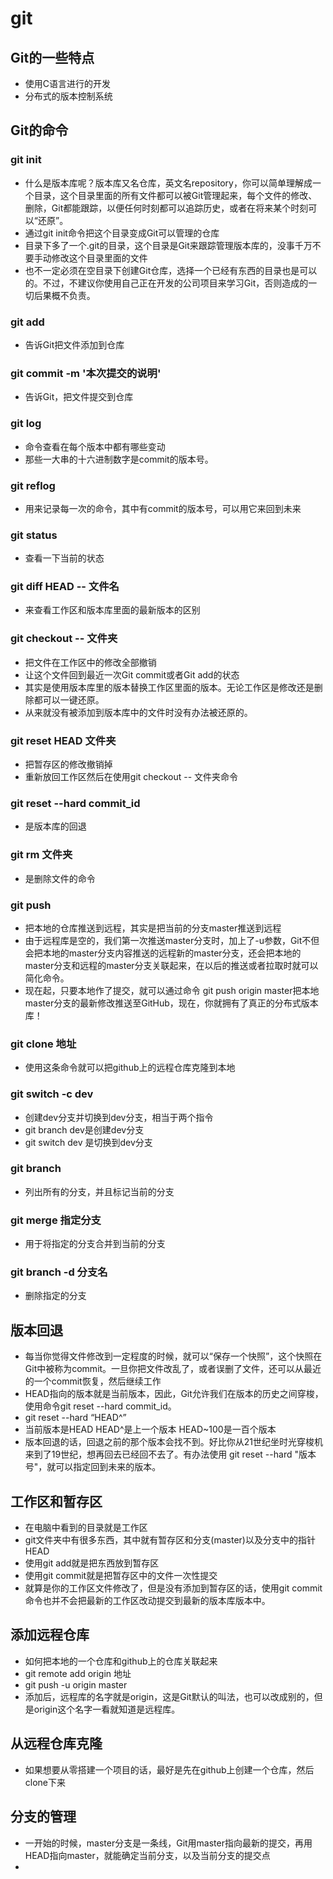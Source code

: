 # git

## Git的一些特点

* 使用C语言进行的开发
* 分布式的版本控制系统

## Git的命令

### git init

* 什么是版本库呢？版本库又名仓库，英文名repository，你可以简单理解成一个目录，这个目录里面的所有文件都可以被Git管理起来，每个文件的修改、删除，Git都能跟踪，以便任何时刻都可以追踪历史，或者在将来某个时刻可以“还原”。
* 通过git init命令把这个目录变成Git可以管理的仓库
* 目录下多了一个.git的目录，这个目录是Git来跟踪管理版本库的，没事千万不要手动修改这个目录里面的文件
* 也不一定必须在空目录下创建Git仓库，选择一个已经有东西的目录也是可以的。不过，不建议你使用自己正在开发的公司项目来学习Git，否则造成的一切后果概不负责。

### git add

* 告诉Git把文件添加到仓库

### git commit -m '本次提交的说明'

* 告诉Git，把文件提交到仓库

### git log

* 命令查看在每个版本中都有哪些变动
* 那些一大串的十六进制数字是commit的版本号。

### git reflog

* 用来记录每一次的命令，其中有commit的版本号，可以用它来回到未来

### git status

* 查看一下当前的状态

### git diff HEAD -- 文件名

* 来查看工作区和版本库里面的最新版本的区别

### git checkout -- 文件夹

* 把文件在工作区中的修改全部撤销
* 让这个文件回到最近一次Git commit或者Git add的状态
* 其实是使用版本库里的版本替换工作区里面的版本。无论工作区是修改还是删除都可以一键还原。
* 从来就没有被添加到版本库中的文件时没有办法被还原的。

### git reset HEAD 文件夹

* 把暂存区的修改撤销掉
* 重新放回工作区然后在使用git checkout -- 文件夹命令

### git reset --hard  commit_id

* 是版本库的回退

### git rm 文件夹

* 是删除文件的命令

### git push

* 把本地的仓库推送到远程，其实是把当前的分支master推送到远程
* 由于远程库是空的，我们第一次推送master分支时，加上了-u参数，Git不但会把本地的master分支内容推送的远程新的master分支，还会把本地的master分支和远程的master分支关联起来，在以后的推送或者拉取时就可以简化命令。
* 现在起，只要本地作了提交，就可以通过命令  git push origin master把本地master分支的最新修改推送至GitHub，现在，你就拥有了真正的分布式版本库！

### git clone 地址

* 使用这条命令就可以把github上的远程仓库克隆到本地

### git switch -c dev

* 创建dev分支并切换到dev分支，相当于两个指令
* git branch dev是创建dev分支
* git switch dev 是切换到dev分支

### git branch

* 列出所有的分支，并且标记当前的分支

### git merge 指定分支

* 用于将指定的分支合并到当前的分支

### git branch -d 分支名

* 删除指定的分支

## 版本回退

* 每当你觉得文件修改到一定程度的时候，就可以“保存一个快照”，这个快照在Git中被称为commit。一旦你把文件改乱了，或者误删了文件，还可以从最近的一个commit恢复，然后继续工作
* HEAD指向的版本就是当前版本，因此，Git允许我们在版本的历史之间穿梭，使用命令git reset --hard commit_id。
* git reset --hard “HEAD^”
* 当前版本是HEAD HEAD^是上一个版本 HEAD~100是一百个版本
* 版本回退的话，回退之前的那个版本会找不到。好比你从21世纪坐时光穿梭机来到了19世纪，想再回去已经回不去了。有办法使用 git reset --hard "版本号"，就可以指定回到未来的版本。

## 工作区和暂存区

* 在电脑中看到的目录就是工作区
* git文件夹中有很多东西，其中就有暂存区和分支(master)以及分支中的指针HEAD
* 使用git add就是把东西放到暂存区
* 使用git commit就是把暂存区中的文件一次性提交
* 就算是你的工作区文件修改了，但是没有添加到暂存区的话，使用git commit命令也并不会把最新的工作区改动提交到最新的版本库版本中。

## 添加远程仓库

* 如何把本地的一个仓库和github上的仓库关联起来
* git remote add origin 地址
* git push -u origin master
* 添加后，远程库的名字就是origin，这是Git默认的叫法，也可以改成别的，但是origin这个名字一看就知道是远程库。

## 从远程仓库克隆

* 如果想要从零搭建一个项目的话，最好是先在github上创建一个仓库，然后clone下来

## 分支的管理

* 一开始的时候，master分支是一条线，Git用master指向最新的提交，再用HEAD指向master，就能确定当前分支，以及当前分支的提交点
* 